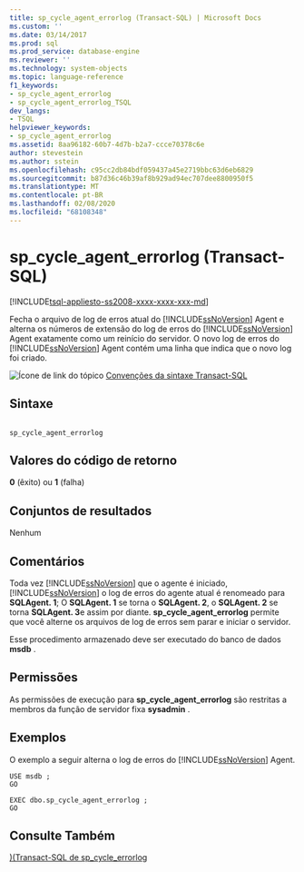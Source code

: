 ```yaml
---
title: sp_cycle_agent_errorlog (Transact-SQL) | Microsoft Docs
ms.custom: ''
ms.date: 03/14/2017
ms.prod: sql
ms.prod_service: database-engine
ms.reviewer: ''
ms.technology: system-objects
ms.topic: language-reference
f1_keywords:
- sp_cycle_agent_errorlog
- sp_cycle_agent_errorlog_TSQL
dev_langs:
- TSQL
helpviewer_keywords:
- sp_cycle_agent_errorlog
ms.assetid: 8aa96182-60b7-4d7b-b2a7-ccce70378c6e
author: stevestein
ms.author: sstein
ms.openlocfilehash: c95cc2db84bdf059437a45e2719bbc63d6eb6829
ms.sourcegitcommit: b87d36c46b39af8b929ad94ec707dee8800950f5
ms.translationtype: MT
ms.contentlocale: pt-BR
ms.lasthandoff: 02/08/2020
ms.locfileid: "68108348"
---
```

# <a name="sp_cycle_agent_errorlog-transact-sql"></a>sp_cycle_agent_errorlog (Transact-SQL)
[!INCLUDE[tsql-appliesto-ss2008-xxxx-xxxx-xxx-md](../../includes/tsql-appliesto-ss2008-xxxx-xxxx-xxx-md.md)]

  Fecha o arquivo de log de erros atual do [!INCLUDE[ssNoVersion](../../includes/ssnoversion-md.md)] Agent e alterna os números de extensão do log de erros do [!INCLUDE[ssNoVersion](../../includes/ssnoversion-md.md)] Agent exatamente como um reinício do servidor. O novo log de erros do [!INCLUDE[ssNoVersion](../../includes/ssnoversion-md.md)] Agent contém uma linha que indica que o novo log foi criado.  
  
 ![Ícone de link do tópico](../../database-engine/configure-windows/media/topic-link.gif "Ícone de link do tópico") [Convenções da sintaxe Transact-SQL](../../t-sql/language-elements/transact-sql-syntax-conventions-transact-sql.md)  
  
## <a name="syntax"></a>Sintaxe  
  
```  
  
sp_cycle_agent_errorlog  
```  
  
## <a name="return-code-values"></a>Valores do código de retorno  
 **0** (êxito) ou **1** (falha)  
  
## <a name="result-sets"></a>Conjuntos de resultados  
 Nenhum  
  
## <a name="remarks"></a>Comentários  
 Toda vez [!INCLUDE[ssNoVersion](../../includes/ssnoversion-md.md)] que o agente é iniciado, [!INCLUDE[ssNoVersion](../../includes/ssnoversion-md.md)] o log de erros do agente atual é renomeado para **SQLAgent. 1**; O **SQLAgent. 1** se torna o **SQLAgent. 2**, o **SQLAgent. 2** se torna **SQLAgent. 3**e assim por diante. **sp_cycle_agent_errorlog** permite que você alterne os arquivos de log de erros sem parar e iniciar o servidor.  
  
 Esse procedimento armazenado deve ser executado do banco de dados **msdb** .  
  
## <a name="permissions"></a>Permissões  
 As permissões de execução para **sp_cycle_agent_errorlog** são restritas a membros da função de servidor fixa **sysadmin** .  
  
## <a name="examples"></a>Exemplos  
 O exemplo a seguir alterna o log de erros do [!INCLUDE[ssNoVersion](../../includes/ssnoversion-md.md)] Agent.  
  
```  
USE msdb ;  
GO  
  
EXEC dbo.sp_cycle_agent_errorlog ;  
GO  
```  
  
## <a name="see-also"></a>Consulte Também  
 [&#41;&#40;Transact-SQL de sp_cycle_errorlog](../../relational-databases/system-stored-procedures/sp-cycle-errorlog-transact-sql.md)  
  
  
